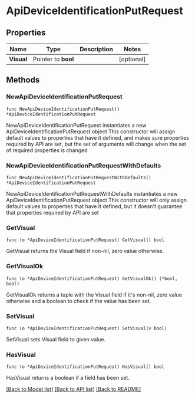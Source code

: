 # ApiDeviceIdentificationPutRequest

## Properties

Name | Type | Description | Notes
------------ | ------------- | ------------- | -------------
**Visual** | Pointer to **bool** |  | [optional] 

## Methods

### NewApiDeviceIdentificationPutRequest

`func NewApiDeviceIdentificationPutRequest() *ApiDeviceIdentificationPutRequest`

NewApiDeviceIdentificationPutRequest instantiates a new ApiDeviceIdentificationPutRequest object
This constructor will assign default values to properties that have it defined,
and makes sure properties required by API are set, but the set of arguments
will change when the set of required properties is changed

### NewApiDeviceIdentificationPutRequestWithDefaults

`func NewApiDeviceIdentificationPutRequestWithDefaults() *ApiDeviceIdentificationPutRequest`

NewApiDeviceIdentificationPutRequestWithDefaults instantiates a new ApiDeviceIdentificationPutRequest object
This constructor will only assign default values to properties that have it defined,
but it doesn't guarantee that properties required by API are set

### GetVisual

`func (o *ApiDeviceIdentificationPutRequest) GetVisual() bool`

GetVisual returns the Visual field if non-nil, zero value otherwise.

### GetVisualOk

`func (o *ApiDeviceIdentificationPutRequest) GetVisualOk() (*bool, bool)`

GetVisualOk returns a tuple with the Visual field if it's non-nil, zero value otherwise
and a boolean to check if the value has been set.

### SetVisual

`func (o *ApiDeviceIdentificationPutRequest) SetVisual(v bool)`

SetVisual sets Visual field to given value.

### HasVisual

`func (o *ApiDeviceIdentificationPutRequest) HasVisual() bool`

HasVisual returns a boolean if a field has been set.


[[Back to Model list]](../README.md#documentation-for-models) [[Back to API list]](../README.md#documentation-for-api-endpoints) [[Back to README]](../README.md)


